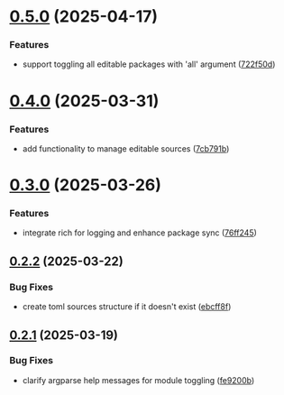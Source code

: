 # [0.5.0](https://github.com/iloveitaly/uv-development-toggle/compare/v0.4.0...v0.5.0) (2025-04-17)


### Features

* support toggling all editable packages with 'all' argument ([722f50d](https://github.com/iloveitaly/uv-development-toggle/commit/722f50d14206eff8f441482fa59e99e007d602b4))



# [0.4.0](https://github.com/iloveitaly/uv-development-toggle/compare/v0.3.0...v0.4.0) (2025-03-31)


### Features

* add functionality to manage editable sources ([7cb791b](https://github.com/iloveitaly/uv-development-toggle/commit/7cb791b6f03186e2e10c07f40f0ef0cfa5770103))



# [0.3.0](https://github.com/iloveitaly/uv-development-toggle/compare/v0.2.2...v0.3.0) (2025-03-26)


### Features

* integrate rich for logging and enhance package sync ([76ff245](https://github.com/iloveitaly/uv-development-toggle/commit/76ff24536954e1f74467060373b7ce0a8a37a7fe))



## [0.2.2](https://github.com/iloveitaly/uv-development-toggle/compare/v0.2.1...v0.2.2) (2025-03-22)


### Bug Fixes

* create toml sources structure if it doesn't exist ([ebcff8f](https://github.com/iloveitaly/uv-development-toggle/commit/ebcff8f53e33e912fede1b15f330729e324325d8))



## [0.2.1](https://github.com/iloveitaly/uv-development-toggle/compare/v0.2.0...v0.2.1) (2025-03-19)


### Bug Fixes

* clarify argparse help messages for module toggling ([fe9200b](https://github.com/iloveitaly/uv-development-toggle/commit/fe9200b4c886e24b028ec61444c79bd0e5eb7faf))



